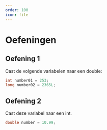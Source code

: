 ```yaml
---
order: 100
icon: file
---
```

# Oefeningen

## Oefening 1

Cast de volgende variabelen naar een double:

```java
int number01 = 253;
long number02 = 2365L;

```

## Oefening 2

Cast deze variabel naar een int.

```java
double number = 10.99;

```
